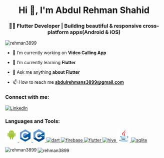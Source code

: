 <h1 align="center">Hi 👋, I'm Abdul Rehman Shahid</h1>
<h3 align="center">👨‍💻 Flutter Developer | Building beautiful & responsive cross-platform apps(Android & iOS)</h3>

<p align="left"> <img src="https://komarev.com/ghpvc/?username=rehman3899&label=Profile%20views&color=0e75b6&style=flat" alt="rehman3899" /> </p>



- 🔭 I’m currently working on **Video Calling App**

- 🌱 I’m currently learning **Flutter**

- 💬 Ask me anything **about Flutter**

- 📫 How to reach me **abdulrehmans3899@gmail.com**

<h3 align="left">Connect with me:</h3>
<p>
  <a href="https://www.linkedin.com/in/your-profile" target="_blank">
    <img src="https://upload.wikimedia.org/wikipedia/commons/c/ca/LinkedIn_logo_initials.png" alt="LinkedIn" style="width: 34px; height: 24px;"/>
  </a>
</p>

<p align="left">
</p>

<h3 align="left">Languages and Tools:</h3>
<p align="left"> <a href="https://developer.android.com" target="_blank" rel="noreferrer"> <img src="https://raw.githubusercontent.com/devicons/devicon/master/icons/android/android-original-wordmark.svg" alt="android" width="40" height="40"/> </a> <a href="https://www.cprogramming.com/" target="_blank" rel="noreferrer"> <img src="https://raw.githubusercontent.com/devicons/devicon/master/icons/c/c-original.svg" alt="c" width="40" height="40"/> </a> <a href="https://www.w3schools.com/cpp/" target="_blank" rel="noreferrer"> <img src="https://raw.githubusercontent.com/devicons/devicon/master/icons/cplusplus/cplusplus-original.svg" alt="cplusplus" width="40" height="40"/> </a> <a href="https://dart.dev" target="_blank" rel="noreferrer"> <img src="https://www.vectorlogo.zone/logos/dartlang/dartlang-icon.svg" alt="dart" width="40" height="40"/> </a> <a href="https://firebase.google.com/" target="_blank" rel="noreferrer"> <img src="https://www.vectorlogo.zone/logos/firebase/firebase-icon.svg" alt="firebase" width="40" height="40"/> </a> <a href="https://flutter.dev" target="_blank" rel="noreferrer"> <img src="https://www.vectorlogo.zone/logos/flutterio/flutterio-icon.svg" alt="flutter" width="40" height="40"/> </a> <a href="https://hive.apache.org/" target="_blank" rel="noreferrer"> <img src="https://www.vectorlogo.zone/logos/apache_hive/apache_hive-icon.svg" alt="hive" width="40" height="40"/> </a> <a href="https://www.java.com" target="_blank" rel="noreferrer"> <img src="https://raw.githubusercontent.com/devicons/devicon/master/icons/java/java-original.svg" alt="java" width="40" height="40"/> </a> <a href="https://www.sqlite.org/" target="_blank" rel="noreferrer"> <img src="https://www.vectorlogo.zone/logos/sqlite/sqlite-icon.svg" alt="sqlite" width="40" height="40"/> </a> </p>

<p><img align="left" src="https://github-readme-stats.vercel.app/api/top-langs?username=rehman3899&show_icons=true&locale=en&layout=compact" alt="rehman3899" /></p>

<p>&nbsp;<img align="center" src="https://github-readme-stats.vercel.app/api?username=rehman3899&show_icons=true&locale=en" alt="rehman3899" /></p>
